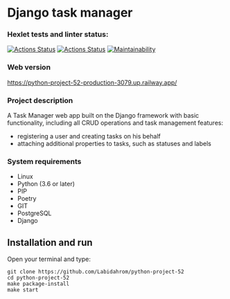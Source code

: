 # Django task manager
### Hexlet tests and linter status:
[![Actions Status](https://github.com/Labidahrom/python-project-52/workflows/hexlet-check/badge.svg)](https://github.com/Labidahrom/python-project-52/actions)
[![Actions Status](https://github.com/Labidahrom/python-project-52/actions/workflows/python-package.yml/badge.svg)](https://github.com/Labidahrom/python-project-52/actions)
[![Maintainability](https://api.codeclimate.com/v1/badges/833b94bf16cd43a9f5d2/maintainability)](https://codeclimate.com/github/Labidahrom/python-project-52/maintainability)

### Web version
https://python-project-52-production-3079.up.railway.app/

### Project description
A Task Manager web app built on the Django framework with basic functionality, including all CRUD operations and task management features:
- registering a user and creating tasks on his behalf
- attaching additional properties to tasks, such as statuses and labels

### System requirements
- Linux
- Python (3.6 or later)
- PIP
- Poetry
- GIT
- PostgreSQL
- Django

## Installation and run
Open your terminal and type:
```
git clone https://github.com/Labidahrom/python-project-52
cd python-project-52
make package-install
make start

